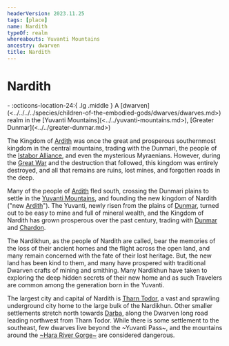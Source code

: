 ```yaml
---
headerVersion: 2023.11.25
tags: [place]
name: Nardith
typeOf: realm
whereabouts: Yuvanti Mountains
ancestry: dwarven
title: Nardith
---
```

# Nardith
<div class="grid cards ext-narrow-margin ext-one-column" markdown>
-    :octicons-location-24:{ .lg .middle } A [dwarven](<../../../../species/children-of-the-embodied-gods/dwarves/dwarves.md>) realm in the [Yuvanti Mountains](<../../yuvanti-mountains.md>), [Greater Dunmar](<../../greater-dunmar.md>)  
</div>


The Kingdom of [Ardith](<../../../sentinel-range/dwarven-kingdoms/ardith.md>) was once the great and prosperous southernmost kingdom in the central mountains, trading with the Dunmari, the people of the [Istabor Alliance](<../../../../history/istabor-alliance.md>), and even the mysterious Myraenians. However, during the [Great War](<../../../../events/1500s/great-war.md>) and the destruction that followed, this kingdom was entirely destroyed, and all that remains are ruins, lost mines, and forgotten roads in the deep.

Many of the people of [Ardith](<../../../sentinel-range/dwarven-kingdoms/ardith.md>) fled south, crossing the Dunmari plains to settle in the [Yuvanti Mountains](<../../yuvanti-mountains.md>), and founding the new kingdom of Nardith ("new [Ardith](<../../../sentinel-range/dwarven-kingdoms/ardith.md>)"). The Yuvanti, newly risen from the plains of [Dunmar](<../dunmar/dunmar.md>), turned out to be easy to mine and full of mineral wealth, and the Kingdom of Nardith has grown prosperous over the past century, trading with [Dunmar](<../dunmar/dunmar.md>) and [Chardon](<../../../west-coast/chardonian-empire/chardon/chardon.md>). 

The Nardikhun, as the people of Nardith are called, bear the memories of the loss of their ancient homes and the flight across the open land, and many remain concerned with the fate of their lost heritage. But, the new land has been kind to them, and many have prospered with traditional Dwarven crafts of mining and smithing. Many Nardikhun have taken to exploring the deep hidden secrets of their new home and as such Travelers are common among the generation born in the Yuvanti.

The largest city and capital of Nardith is [Tharn Todor](<./tharn-todor.md>), a vast and sprawling underground city home to the large bulk of the Nardikhun. Other smaller settlements stretch north towards [Darba](<../dunmar/coastal-dunmar/darba/darba.md>), along the Dwarven long road leading northwest from Tharn Todor. While there is some settlement to the southeast, few dwarves live beyond the ~Yuvanti Pass~, and the mountains around the [~Hara River Gorge~](<../../dunmari-basin/hara-river-gorge.md>) are considered dangerous. 